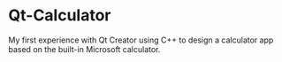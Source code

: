 # Qt-Calculator
My first experience with Qt Creator using C++ to design a calculator app based on the built-in Microsoft calculator.
